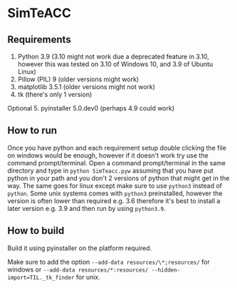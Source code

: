 # SimTeACC

## Requirements
1. Python 3.9 (3.10 might not work due a deprecated feature in 3.10, however this was tested on 3.10 of Windows 10, and 3.9 of Ubuntu Linux)
2. Pillow (PIL) 9 (older versions might work)
3. matplotlib 3.5.1 (older versions might not work)
4. tk (there's only 1 version)

Optional
5. pyinstaller 5.0.dev0 (perhaps 4.9 could work)

## How to run
Once you have python and each requirement setup double clicking the file on windows would be enough, however if it doesn't work try use the command prompt/terminal. Open a command prompt/terminal in the same directory and type in `python SimTeacc.pyw` assuming that you have put python in your path and you don't 2 versions of python that might get in the way. The same goes for linux except make sure to use `python3` instead of `python`. Some unix systems comes with `python3` preinstalled, however the version is often lower than required e.g. 3.6 therefore it's best to install a later version e.g. 3.9 and then run by using `python3.9`.

## How to build
Build it using pyinstaller on the platform required.

Make sure to add the option  `--add-data resources/\*;resources/` for windows or `--add-data resources/*:resources/ --hidden-import=TIL._tk_finder` for unix.
